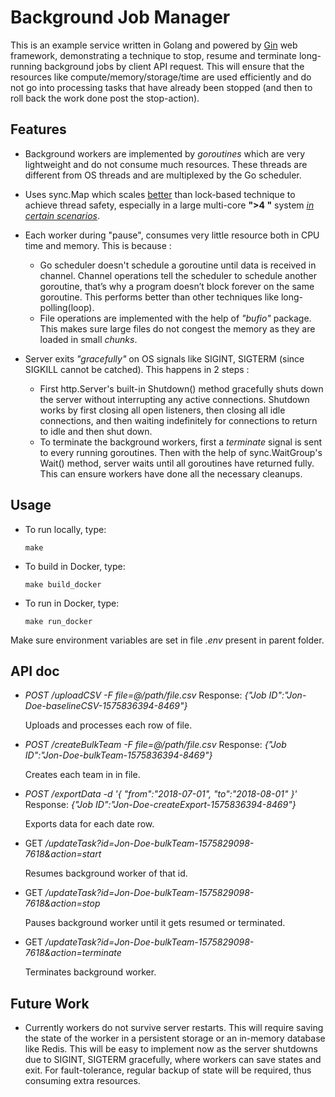 # Background Job Manager

This is an example service written in Golang and powered by [Gin](https://github.com/gin-gonic/gin) web framework, demonstrating a technique to stop, resume and terminate long-running background jobs by client API request.
This will ensure that the resources like compute/memory/storage/time are used efficiently and do not go into processing tasks that have already been stopped (and then to roll back the work done post the stop-action). 

 
## Features

 - Background workers are implemented by *goroutines* which are very lightweight and do not consume much resources. These threads are different from OS threads and are multiplexed by the Go scheduler.
 
 - Uses sync.Map which scales [better](https://weekly-geekly.github.io/articles/338718/index.html) than lock-based technique to achieve thread safety, especially in a large multi-core **">4 "** system *[in certain scenarios](https://golang.org/pkg/sync/#Map)*.
 
 - Each worker during "pause", consumes very little resource both in CPU time and memory. This is because :
	 - Go scheduler doesn't schedule a goroutine until data is received in channel. Channel operations tell the scheduler to schedule another goroutine, that’s why a         program doesn’t block forever on the same goroutine. This performs better than other techniques like long-polling(loop).
	 - File operations are implemented with the help of *"bufio"* package. This makes sure large files do not congest the memory as they are loaded in small *chunks*.

 -  Server exits *"gracefully"* on OS signals like SIGINT, SIGTERM (since SIGKILL cannot be catched). This happens in 2 steps :
	 - First  http.Server's built-in Shutdown() method gracefully shuts down the server without interrupting any active connections. Shutdown works by first closing all open listeners, then closing all idle connections, and then waiting indefinitely for connections to return to idle and then shut down.
	 - To terminate the background workers, first a *terminate* signal is sent to every running goroutines. Then with the help of sync.WaitGroup's Wait() method, server waits until all goroutines have returned fully. This can ensure workers have done all the necessary cleanups.

## Usage

 - To run locally, type:
 
	 `make`
	 
 - To build in Docker, type:
  
	 `make build_docker` 
	 
 - To run in Docker, type:
 
	 `make run_docker`

Make sure environment variables are set in file *.env* present in parent folder.

## API doc

 - *POST /uploadCSV -F file=@/path/file.csv*
    Response:
	*{"Job ID":"Jon-Doe-baselineCSV-1575836394-8469"}*
	
	Uploads and processes each row of file. 
	
 - *POST /createBulkTeam -F file=@/path/file.csv*
    Response:
	*{"Job ID":"Jon-Doe-bulkTeam-1575836394-8469"}*
	
	Creates each team in in file.
	
 - *POST /exportData -d '{
	"from":"2018-07-01",
	"to":"2018-08-01"
	}'*
	 Response:
	*{"Job ID":"Jon-Doe-createExport-1575836394-8469"}*
	
	Exports data for each date row.
	
 - GET */updateTask?id=Jon-Doe-bulkTeam-1575829098-7618&action=start*
	
	Resumes background worker of that id.
	
 - GET */updateTask?id=Jon-Doe-bulkTeam-1575829098-7618&action=stop*
   
    Pauses background worker until it gets resumed or terminated.
   
 - GET */updateTask?id=Jon-Doe-bulkTeam-1575829098-7618&action=terminate*

	Terminates background worker.

## Future Work

 - Currently workers do not survive server restarts. This will require saving the state of the worker in a persistent storage or an in-memory database like Redis. This will be easy to implement now as the server shutdowns due to SIGINT, SIGTERM gracefully, where workers can save states and exit. 
 For fault-tolerance, regular backup of state will be required, thus consuming extra resources.